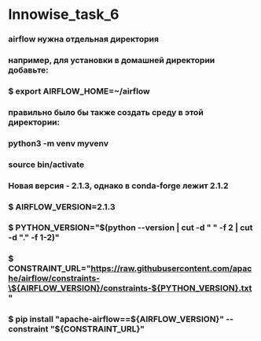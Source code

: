 # Innowise_task_6

### airflow нужна отдельная директория
### например, для установки в домашней директории добавьте:
### $ export AIRFLOW_HOME=~/airflow

### правильно было бы также создать среду в этой директории:
###   python3 -m venv myvenv
###   source bin/activate

### Новая версия - 2.1.3, однако в conda-forge лежит 2.1.2
### \$ AIRFLOW_VERSION=2.1.3
### \$ PYTHON_VERSION="$(python --version | cut -d " " -f 2 | cut -d "." -f 1-2)"
### \$ CONSTRAINT_URL="https://raw.githubusercontent.com/apache/airflow/constraints-\${AIRFLOW_VERSION}/constraints-${PYTHON_VERSION}.txt"
### \$ pip install "apache-airflow==\${AIRFLOW_VERSION}" --constraint "${CONSTRAINT_URL}"